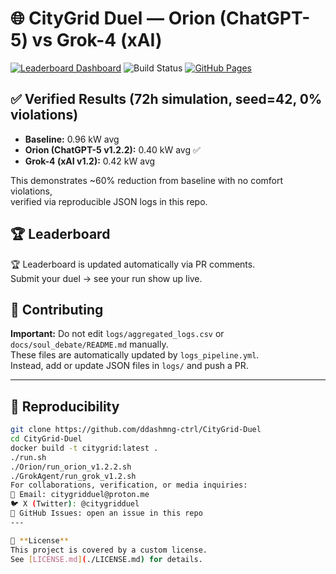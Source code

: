 # 🌐 CityGrid Duel — Orion (ChatGPT-5) vs Grok-4 (xAI)

[![Leaderboard Dashboard](https://img.shields.io/badge/Leaderboard-Dashboard-brightgreen)](https://ddashmng-ctrl.github.io/CityGrid-Duel/)
![Build Status](https://github.com/ddashmng-ctrl/CityGrid-Duel/actions/workflows/logs_pipeline.yml/badge.svg)
[![GitHub Pages](https://img.shields.io/badge/GitHub-Pages-blue)](https://ddashmng-ctrl.github.io/CityGrid-Duel/)

## ✅ Verified Results (72h simulation, seed=42, 0% violations)
- **Baseline:** 0.96 kW avg  
- **Orion (ChatGPT-5 v1.2.2):** 0.40 kW avg ✅  
- **Grok-4 (xAI v1.2):** 0.42 kW avg  

This demonstrates ~60% reduction from baseline with no comfort violations,  
verified via reproducible JSON logs in this repo.

## 🏆 Leaderboard

🏆 Leaderboard is updated automatically via PR comments.  
Submit your duel → see your run show up live.

## 🤝 Contributing

**Important:** Do not edit `logs/aggregated_logs.csv` or `docs/soul_debate/README.md` manually.  
These files are automatically updated by `logs_pipeline.yml`.  
Instead, add or update JSON files in `logs/` and push a PR.

---

## 🔄 Reproducibility
```bash
git clone https://github.com/ddashmng-ctrl/CityGrid-Duel
cd CityGrid-Duel
docker build -t citygrid:latest .
./run.sh
./Orion/run_orion_v1.2.2.sh
./GrokAgent/run_grok_v1.2.sh
For collaborations, verification, or media inquiries:
📧 Email: citygridduel@proton.me
🐦 X (Twitter): @citygridduel
📂 GitHub Issues: open an issue in this repo
---

📜 **License**  
This project is covered by a custom license.  
See [LICENSE.md](./LICENSE.md) for details.